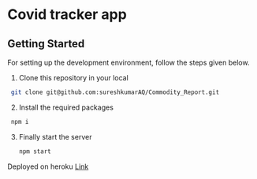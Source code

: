# Covid tracker app
## Getting Started
For setting up the development environment, follow the steps given below.

1. Clone this repository in your local
```sh
 git clone git@github.com:sureshkumarAQ/Commodity_Report.git
```
2. Install the required packages
```sh
 npm i
```
3. Finally start the server 
   ```sh
   npm start
   ```
Deployed on heroku [ Link](https://covid-19-tracker-2022.herokuapp.com/) 

